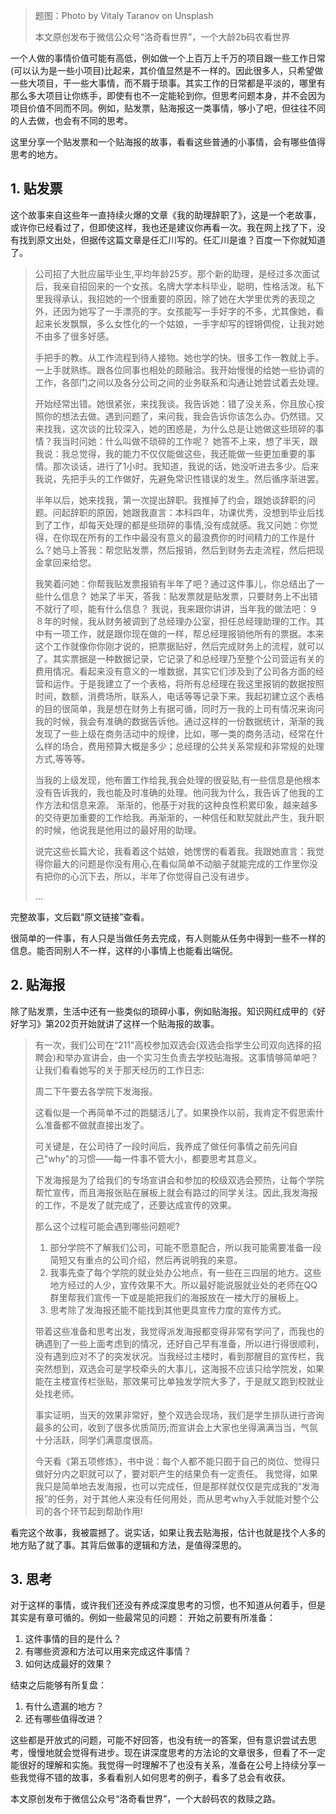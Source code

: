 > 题图：Photo by Vitaly Taranov on Unsplash
> 
> 本文原创发布于微信公众号“洛奇看世界”，一个大龄2b码农看世界

一个人做的事情价值可能有高低，例如做一个上百万上千万的项目跟一些工作日常(可以认为是一些小项目)比起来，其价值显然是不一样的。因此很多人，只希望做一些大项目，干一些大事情，而不屑于琐事。其实工作的日常都是平淡的，哪里有那么多大项目让你练手，即使有也不一定能轮到你。但思考问题本身，并不会因为项目价值不同而不同。例如，贴发票，贴海报这一类事情，够小了吧，但往往不同的人去做，也会有不同的思考。

这里分享一个贴发票和一个贴海报的故事，看看这些普通的小事情，会有哪些值得思考的地方。

## 1. 贴发票

这个故事来自这些年一直持续火爆的文章《我的助理辞职了》，这是一个老故事，或许你已经看过了，但即使这样，我也还是建议你再看一次。我在网上找了下，没有找到原文出处，但据传这篇文章是任汇川写的。任汇川是谁？百度一下你就知道了。

> 公司招了大批应届毕业生,平均年龄25岁。那个新的助理，是经过多次面试后，我亲自招回来的一个女孩。名牌大学本科毕业，聪明，性格活泼。私下里我得承认，我招她的一个很重要的原因，除了她在大学里优秀的表现之外，还因为她写了一手漂亮的字。女孩能写一手好字的不多，尤其像她，看起来长发飘飘，多么女性化的一个姑娘，一手字却写的铿锵倜傥，让我对她不由多了很多好感。
> 
> 手把手的教。从工作流程到待人接物。她也学的快。很多工作一教就上手。一上手就熟练。跟各位同事也相处的颇融洽。我开始慢慢的给她一些协调的工作，各部门之间以及各分公司之间的业务联系和沟通让她尝试着去处理。
> 
> 开始经常出错。她很紧张，来找我谈。我告诉她：错了没关系，你且放心按照你的想法去做。遇到问题了，来问我，我会告诉你该怎么办。仍然错。又来找我，这次谈的比较深入，她的困惑是，为什么总是让她做这些琐碎的事情？我当时问她：什么叫做不琐碎的工作呢？    她答不上来，想了半天，跟我说：我总觉得，我的能力不仅仅能做这些，我还能做一些更加重要的事情。那次谈话，进行了1小时。我知道，我说的话，她没听进去多少。后来我说，先把手头的工作做好，先避免常识性错误的发生。然后循序渐进罢。
>
> 半年以后，她来找我，第一次提出辞职。我推掉了约会，跟她谈辞职的问题。问起辞职的原因，她跟我直言：本科四年，功课优秀，没想到毕业后找到了工作，却每天处理的都是些琐碎的事情,没有成就感。我又问她：你觉得，在你现在所有的工作中最没有意义的最浪费你的时间精力的工作是什么？她马上答我：帮您贴发票，然后报销，然后到财务去走流程，然后把现金拿回来给您。
> 
> 我笑着问她：你帮我贴发票报销有半年了吧？通过这件事儿，你总结出了一些什么信息？ 她呆了半天，答我：贴发票就是贴发票，只要财务上不出错不就行了呗，能有什么信息？ 我说，我来跟你讲讲，当年我的做法吧：９８年的时候，我从财务被调到了总经理办公室，担任总经理助理的工作。其中有一项工作，就是跟你现在做的一样，帮总经理报销他所有的票据。本来这个工作就像你你刚才说的，把票据贴好，然后完成财务上的流程，就可以了。其实票据是一种数据记录，它记录了和总经理乃至整个公司营运有关的费用情况。看起来没有意义的一堆数据，其实它们涉及到了公司各方面的经营和运作。于是我建立了一个表格，将所有总经理在我这里报销的数据按照时间，数额，消费场所，联系人，电话等等记录下来。我起初建立这个表格的目的很简单，我是想在财务上有据可循，同时万一我的上司有情况来询问我的时候，我会有准确的数据告诉他。通过这样的一份数据统计，渐渐的我发现了一些上级在商务活动中的规律，比如，哪一类的商务活动，经常在什么样的场合，费用预算大概是多少；总经理的公共关系常规和非常规的处理方式,等等等。
>  
> 当我的上级发现，他布置工作给我,我会处理的很妥贴,有一些信息是他根本没有告诉我的，我也能及时准确的处理。他问我为什么，我告诉了他我的工作方法和信息来源。 渐渐的，他基于对我的这种良性积累印象，越来越多的交待更加重要的工作给我。再渐渐的，一种信任和默契就此产生，我升职的时候，他说我是他用过的最好用的助理。
> 
> 说完这些长篇大论，我看着这个姑娘，她愣愣的看着我。我跟她直言：我觉得你最大的问题是你没有用心,在看似简单不动脑子就能完成的工作里你没有把你的心沉下去，所以，半年了你觉得自己没有进步。
> 
> ...

完整故事，文后戳“原文链接”查看。

很简单的一件事，有人只是当做任务去完成，有人则能从任务中得到一些不一样的信息。能否同别人不一样，这样的小事情上也能看出端倪。

## 2. 贴海报

除了贴发票，生活中还有一些类似的琐碎小事，例如贴海报。知识网红成甲的《好好学习》第202页开始就讲了这样一个贴海报的故事。

> 有一次，我们公司在“211"高校参加双选会(双选会指学生公司双向选择的招聘会)和举办宣讲会，由一个实习生负责去学校贴海报。这事情够简单吧？让我们看看她写的关于那天经历的工作日志:
>
> 周二下午要去各学院下发海报。
>
> 这看似是一个再简单不过的跑腿活儿了。如果换作以前，我肯定不假思索什么准备都不做就直接出发了。
>
> 可关键是，在公司待了一段时间后，我养成了做任何事情之前先问自己"why"的习惯——每一件事不管大小，都要思考其意义。
>
> 下发海报是为了给我们的专场宣讲会和参加的校级双选会预热，让每个学院帮忙宣传，而且海报张贴在展板上就会有路过的同学关注。因此,我发海报的工作，不是发了就完成了，还要达成宣传的效果。
>
> 那么这个过程可能会遇到哪些问题呢?
> 1. 部分学院不了解我们公司，可能不愿意配合，所以我可能需要准备一段简短又有重点的公司介绍，然后再说明我的来意。
> 2. 我事先查了每个学院的就业处办公地点，有一些在三四层的地方。这些地方经过的人少，宣传效果不大。所以最好能说服就业处的老师在QQ群里帮我们宣传一下或是能把我们的海报放在一楼大厅的展板上。
> 3. 思考除了发海报还能不能找到其他更具宣传力度的宣传方式。
>
> 带着这些准备和思考出发，我觉得派发海报都变得非常有学问了，而我也的确遇到了一些上面考虑到的情况，还好自己早有准备，所以进行得很顺利，没有遇到应对不了的突发状况。当我经过主楼时，看到那醒目的宣传栏，我突然想到，双选会可是学校牵头的大事儿，这海报不应该只给学院发，如果能在主楼宣传栏张贴，那效果可比单独发学院大多了，于是就又跑到校就业处找老师。
> 
> 事实证明，当天的效果非常好，整个双选会现场，我们是学生排队进行咨询最多的公司，收到了很多优质简历;而宣讲会上大家也坐得满满当当，气氛十分活跃，同学们满意度很高。
> 
> 今天看《第五项修炼》，书中说：每个人都不能只囿于自己的岗位、觉得只做好分内之职就可以了，要对职产生的结果负有一定责任。
我觉得，如果我只是简单地去发海报，也可以完成任，但是那样就仅仅是完成我的“发海报”的任务，对于其他人来没有任何用处，而从思考why入手就能对整个公司的各个环节起到帮助作用!

看完这个故事，我被震撼了。说实话，如果让我去贴海报，估计也就是找个人多的地方贴了就了事。其背后做事的逻辑和方法，是值得深思的。

## 3. 思考

对于这样的事情，或许我们还没有养成深度思考的习惯，也不知道从何着手，但是其实是有章可循的。例如一些最常见的问题：
开始之前要有所准备：
1. 这件事情的目的是什么？
2. 有哪些资源和方法可以用来完成这件事情？
3. 如何达成最好的效果？

结束之后能够有所复盘：
1. 有什么遗漏的地方？
2. 还有哪些值得改进？

这些都是开放式的问题，可能不好回答，也没有统一的答案，但有意识尝试去思考，慢慢地就会觉得有进步。现在讲深度思考的方法论的文章很多，但看了不一定能很好的理解和实施。我觉得一时理解不了也没有关系，准备在公号上持续分享一些我觉得不错的故事，多看看别人如何思考的例子，看多了总会有收获。

本文原创发布于微信公众号“洛奇看世界”，一个大龄码农的救赎之路。